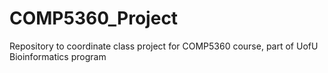 # COMP5360_Project
Repository to coordinate class project for COMP5360 course, part of UofU Bioinformatics program
